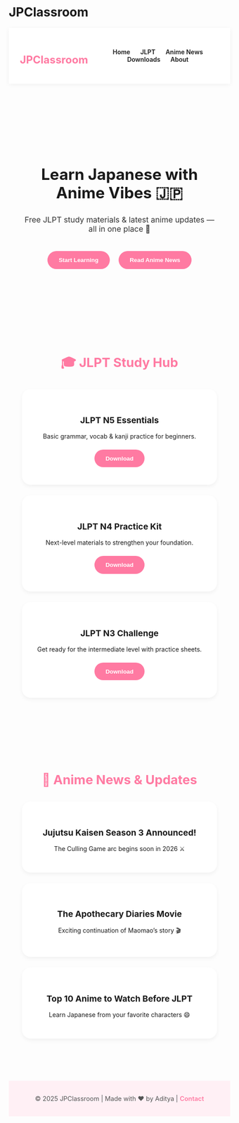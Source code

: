 # JPClassroom
<!DOCTYPE html>
<html lang="en">
<head>
  <meta charset="UTF-8" />
  <meta name="viewport" content="width=device-width, initial-scale=1.0" />
  <title>JPClassroom | Learn Japanese with Anime Vibes 🇯🇵</title>
  <style>
    @import url('https://fonts.googleapis.com/css2?family=Poppins:wght@500;700&family=Nunito:wght@400;600&display=swap');

    body {
      margin: 0;
      font-family: 'Nunito', sans-serif;
      background: linear-gradient(180deg, #fff9fc 0%, #e7f3ff 100%);
      color: #1a1a1a;
      overflow-x: hidden;
    }

    header {
      display: flex;
      justify-content: space-between;
      align-items: center;
      padding: 1.5rem 5%;
      background: rgba(255, 255, 255, 0.8);
      backdrop-filter: blur(10px);
      box-shadow: 0 2px 10px rgba(0,0,0,0.05);
      position: sticky;
      top: 0;
    }

    header h1 {
      font-family: 'Poppins', sans-serif;
      font-size: 1.5rem;
      color: #ff7aa2;
    }

    nav a {
      text-decoration: none;
      margin-left: 1.2rem;
      font-weight: 600;
      color: #1a1a1a;
      transition: color 0.2s;
    }

    nav a:hover {
      color: #ff7aa2;
    }

    .hero {
      text-align: center;
      padding: 5rem 2rem;
      background: url('[https://i.imgur.com/WtdVb6Q.png](https://raw.githubusercontent.com/xaarumix/JPClassroom/main/hero.jpg)') no-repeat center/contain;
      background-blend-mode: soft-light;
    }

    .hero h2 {
      font-family: 'Poppins', sans-serif;
      font-size: 2.2rem;
      color: #1a1a1a;
    }

    .hero p {
      font-size: 1.1rem;
      color: #333;
      margin: 1rem 0 2rem;
    }

    .btn {
      padding: 0.8rem 1.6rem;
      border: none;
      border-radius: 30px;
      background-color: #ff7aa2;
      color: #fff;
      font-weight: 600;
      cursor: pointer;
      margin: 0.5rem;
      transition: transform 0.2s;
    }

    .btn:hover {
      transform: scale(1.05);
      background-color: #ff8fb3;
    }

    section {
      padding: 4rem 6%;
    }

    .section-title {
      text-align: center;
      font-family: 'Poppins', sans-serif;
      font-size: 1.8rem;
      color: #ff7aa2;
      margin-bottom: 2rem;
    }

    .grid {
      display: grid;
      grid-template-columns: repeat(auto-fit, minmax(250px, 1fr));
      gap: 1.5rem;
    }

    .card {
      background: #fff;
      border-radius: 20px;
      padding: 2rem;
      text-align: center;
      box-shadow: 0 4px 10px rgba(0,0,0,0.05);
      transition: transform 0.2s;
    }

    .card:hover {
      transform: translateY(-5px);
    }

    .card h3 {
      color: #1a1a1a;
      font-size: 1.2rem;
      margin-bottom: 1rem;
    }

    footer {
      text-align: center;
      padding: 2rem;
      font-size: 0.9rem;
      background: #fff0f5;
      color: #555;
      margin-top: 2rem;
    }

    footer a {
      color: #ff7aa2;
      text-decoration: none;
      font-weight: 600;
    }

    /* Floating Sakura petals */
    @keyframes fall {
      0% { transform: translateY(-10vh) rotate(0deg); opacity: 1; }
      100% { transform: translateY(110vh) rotate(360deg); opacity: 0; }
    }
    .petal {
      position: fixed;
      top: -10vh;
      width: 20px;
      height: 20px;
      background: url('https://i.imgur.com/EGI6lE8.png') no-repeat center/contain;
      animation: fall linear infinite;
      opacity: 0.8;
    }
  </style>
</head>
<body>
  <header>
    <h1>JPClassroom</h1>
    <nav>
      <a href="#">Home</a>
      <a href="#">JLPT</a>
      <a href="#">Anime News</a>
      <a href="#">Downloads</a>
      <a href="#">About</a>
    </nav>
  </header>

  <section class="hero">
    <h2>Learn Japanese with Anime Vibes 🇯🇵</h2>
    <p>Free JLPT study materials & latest anime updates — all in one place 🌸</p>
    <button class="btn">Start Learning</button>
    <button class="btn">Read Anime News</button>
  </section>

  <section>
    <h2 class="section-title">🎓 JLPT Study Hub</h2>
    <div class="grid">
      <div class="card">
        <h3>JLPT N5 Essentials</h3>
        <p>Basic grammar, vocab & kanji practice for beginners.</p>
        <button class="btn">Download</button>
      </div>
      <div class="card">
        <h3>JLPT N4 Practice Kit</h3>
        <p>Next-level materials to strengthen your foundation.</p>
        <button class="btn">Download</button>
      </div>
      <div class="card">
        <h3>JLPT N3 Challenge</h3>
        <p>Get ready for the intermediate level with practice sheets.</p>
        <button class="btn">Download</button>
      </div>
    </div>
  </section>

  <section>
    <h2 class="section-title">📰 Anime News & Updates</h2>
    <div class="grid">
      <div class="card">
        <h3>Jujutsu Kaisen Season 3 Announced!</h3>
        <p>The Culling Game arc begins soon in 2026 ⚔️</p>
      </div>
      <div class="card">
        <h3>The Apothecary Diaries Movie</h3>
        <p>Exciting continuation of Maomao’s story 🎬</p>
      </div>
      <div class="card">
        <h3>Top 10 Anime to Watch Before JLPT</h3>
        <p>Learn Japanese from your favorite characters 😄</p>
      </div>
    </div>
  </section>

  <footer>
    © 2025 JPClassroom | Made with ❤️ by Aditya | <a href="#">Contact</a>
  </footer>

  <script>
    // Floating sakura petals animation
    for(let i=0; i<10; i++){
      const petal = document.createElement('div');
      petal.classList.add('petal');
      petal.style.left = Math.random() * 100 + 'vw';
      petal.style.animationDuration = 8 + Math.random() * 5 + 's';
      petal.style.animationDelay = Math.random() * 5 + 's';
      document.body.appendChild(petal);
    }
  </script>
</body>
</html>
